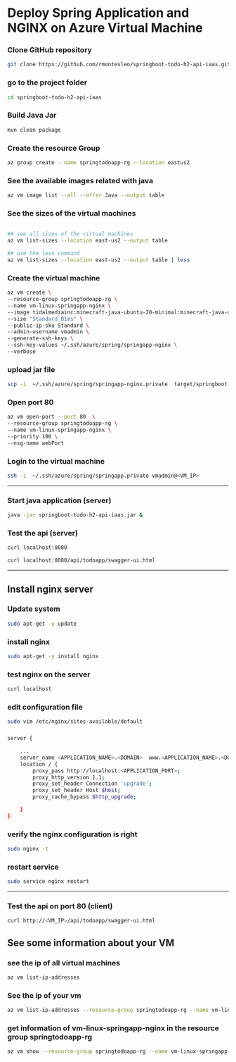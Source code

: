 # Deploy Spring Application and NGINX on Azure Virtual Machine

### Clone GitHub repository
```bash
git clone https://github.com/rmontesleo/springboot-todo-h2-api-iaas.git
```

### go to the project folder
```bash
cd springboot-todo-h2-api-iaas
```

### Build Java Jar
```bash
mvn clean package
```

### Create the resource Group
```bash
az group create --name springtodoapp-rg --location eastus2
```

### See the available images related with java
```bash
az vm image list --all --offer Java --output table
```

### See the sizes of the virtual machines
```bash

## see all sizes of the virtual machines
az vm list-sizes --location east-us2 --output table

## use the less command
az vm list-sizes --location east-us2 --output table | less
```

### Create the virtual machine
```bash
az vm create \
--resource-group springtodoapp-rg \
--name vm-linux-springapp-nginx \
--image tidalmediainc:minecraft-java-ubuntu-20-minimal:minecraft-java-ubuntu-20-minimal:1.0.1 \
--size "Standard_B1ms" \
--public-ip-sku Standard \
--admin-username vmadmin \
--generate-ssh-keys \
--ssh-key-values ~/.ssh/azure/spring/springapp-nginx \
--verbose
```

### upload jar file
```bash
scp -i  ~/.ssh/azure/spring/springapp-nginx.private  target/springboot-todo-h2-api.jar vmadmin@<VM_IP>:/home/vmadmin
```

### Open port 80
```bash
az vm open-port --port 80  \
--resource-group springtodoapp-rg \
--name vm-linux-springapp-nginx \
--priority 100 \
--nsg-name webPort
```


### Login to the virtual machine
```bash
ssh -i  ~/.ssh/azure/spring/springapp.private vmadmin@<VM_IP>
```

---

### Start java application (server)
```bash
java -jar springboot-todo-h2-api-iaas.jar &
```

### Test the api (server)
```bash
curl localhost:8080

curl localhost:8080/api/todoapp/swagger-ui.html
```

---

## Install nginx server

### Update system
```bash
sudo apt-get -y update 
```

### install nginx 
```bash
sudo apt-get -y install nginx
```

### test nginx on the server
```bash
curl localhost
```

### edit configuration file
```bash
sudo vim /etc/nginx/sites-available/default
```

###
```bash
server {

    ...
    server_name <APPLICATION_NAME>.<DOMAIN>  www.<APPLICATION_NAME>.<DOMAIN>
    location / {
        proxy_pass http://localhost:<APPLICATION_PORT>;
        proxy_http_version 1.1;
        proxy_set_header Connection 'upgrade';
        proxy_set_header Host $host;
        proxy_cache_bypass $http_upgrade;

    }
}

```


### verify the nginx configuration is right
```bash
sudo nginx -t
```

### restart service
```bash
sudo service nginx restart
```
---


### Test the api on port 80 (client)
```bash
curl http://<VM_IP>/api/todoapp/swagger-ui.html
``` 


## See some information about your VM

### see the ip of all virtual machines
```bash
az vm list-ip-addresses
```

### See the ip of your vm
```bash
az vm list-ip-addresses --resource-group springtodoapp-rg --name vm-linux-springapp-nginx --output table
```

### get information of vm-linux-springapp-nginx in the resource group springtodoapp-rg
```bash
az vm show --resource-group springtodoapp-rg --name vm-linux-springapp-nginx
```

